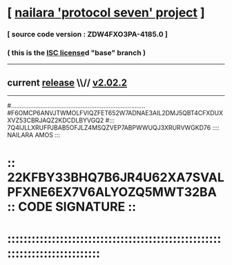 
# [ [nailara 'protocol seven' project](http://nailara.network/) ]

### [ source code version : ZDW4FXO3PA-4185.0 ]

### ( this is the [ISC license](license)d "base" branch )
---
## current [release](https://github.com/nailara-technologies/protocol-7/releases) \\\\// [v2.02.2](https://github.com/nailara-technologies/protocol-7/releases/tag/v2.02.2)
---

#.............................................................................
#F6OMCP6ANVJTWMOLFVIQZFET652W7ADNAE3AIL2DMJ5QBT4CFXDUXXVZ53CBRJAQZ2KDCDLBYVGQ2
#::: 7Q4IJLLXRUFPJBAB5OFJLZ4MSQZVEP7ABPWWUQJ3XRURVWGKD76 :::: NAILARA AMOS :::
# :: 22KFBY33BHQ7B6JR4U62XA7SVALPFXNE6EX7V6ALYOZQ5MWT32BA :: CODE SIGNATURE ::
# ::::::::::::::::::::::::::::::::::::::::::::::::::::::::::::::::::::::::::::
